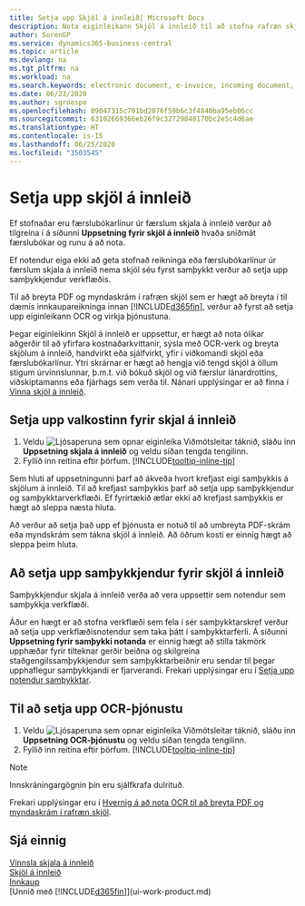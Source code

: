 ```yaml
---
title: Setja upp Skjöl á innleið| Microsoft Docs
description: Nota eiginleikann Skjöl á innleið til að stofna rafræn skjöl, stjórna OCR-verkum, flytja inn reikninga og umbreyta myndaskrám.
author: SorenGP
ms.service: dynamics365-business-central
ms.topic: article
ms.devlang: na
ms.tgt_pltfrm: na
ms.workload: na
ms.search.keywords: electronic document, e-invoice, incoming document, OCR, ecommerce, document exchange, import invoice
ms.date: 06/23/2020
ms.author: sgroespe
ms.openlocfilehash: 09047315c701bd2076f59b6c3f4840ba95eb06cc
ms.sourcegitcommit: 63102669366eb26f9c32729848170bc2e5c4d6ae
ms.translationtype: HT
ms.contentlocale: is-IS
ms.lasthandoff: 06/25/2020
ms.locfileid: "3503545"
---
```

# <a name="set-up-incoming-documents"></a>Setja upp skjöl á innleið

Ef stofnaðar eru færslubókarlínur úr færslum skjala á innleið verður að tilgreina í á síðunni **Uppsetning fyrir skjöl á innleið** hvaða sniðmát færslubókar og runu á að nota.

Ef notendur eiga ekki að geta stofnað reikninga eða færslubókarlínur úr færslum skjala á innleið nema skjöl séu fyrst samþykkt verður að setja upp samþykkjendur verkflæðis.

Til að breyta PDF og myndaskrám í rafræn skjöl sem er hægt að breyta í til dæmis innkaupareikninga innan [!INCLUDE[d365fin](includes/d365fin_md.md)], verður að fyrst að setja upp eiginleikann OCR og virkja þjónustuna.

Þegar eiginleikinn Skjöl á innleið er uppsettur, er hægt að nota ólíkar aðgerðir til að yfirfara kostnaðarkvittanir, sýsla með OCR-verk og breyta skjölum á innleið, handvirkt eða sjálfvirkt, yfir í viðkomandi skjöl eða færslubókarlínur. Ytri skrárnar er hægt að hengja við tengd skjöl á öllum stigum úrvinnslunnar, þ.m.t. við bókuð skjöl og við færslur lánardrottins, viðskiptamanns eða fjárhags sem verða til. Nánari upplýsingar er að finna í [Vinna skjöl á innleið](across-process-income-documents.md).

## <a name="to-set-up-the-incoming-documents-feature"></a>Setja upp valkostinn fyrir skjal á innleið

1. Veldu ![Ljósaperuna sem opnar eiginleika Viðmótsleitar](media/ui-search/search_small.png "Segðu mér hvað þú vilt gera") táknið, sláðu inn **Uppsetning skjala á innleið** og veldu síðan tengda tengilinn.
2. Fyllið inn reitina eftir þörfum. [!INCLUDE[tooltip-inline-tip](includes/tooltip-inline-tip_md.md)]

Sem hluti af uppsetningunni þarf að ákveða hvort krefjast eigi samþykkis á skjölum á innleið. Til að krefjast samþykkis þarf að setja upp samþykkjendur og samþykktarverkflæði. Ef fyrirtækið ætlar ekki að krefjast samþykkis er hægt að sleppa næsta hluta.  

Að verður að setja það upp ef þjónusta er notuð til að umbreyta PDF-skrám eða myndskrám sem tákna skjöl á innleið. Að öðrum kosti er einnig hægt að sleppa þeim hluta.  

## <a name="to-set-up-approvers-of-incoming-document-records"></a>Að setja upp samþykkjendur fyrir skjöl á innleið

Samþykkjendur skjala á innleið verða að vera uppsettir sem notendur sem samþykkja verkflæði.

Áður en hægt er að stofna verkflæði sem fela í sér samþykktarskref verður að setja upp verkflæðisnotendur sem taka þátt í samþykktarferli. Á síðunni **Uppsetning fyrir samþykki notanda** er einnig hægt að stilla takmörk upphæðar fyrir tilteknar gerðir beiðna og skilgreina staðgengilssamþykkjendur sem samþykktarbeiðnir eru sendar til þegar upphaflegur samþykkjandi er fjarverandi. Frekari upplýsingar eru í [Setja upp notendur samþykktar](across-how-to-set-up-approval-users.md).

## <a name="to-set-up-an-ocr-service"></a>Til að setja upp OCR-þjónustu

1. Veldu ![Ljósaperuna sem opnar eiginleika Viðmótsleitar](media/ui-search/search_small.png "Segðu mér hvað þú vilt gera") táknið, sláðu inn **Uppsetning OCR-þjónustu** og veldu síðan tengda tengilinn.
2. Fyllið inn reitina eftir þörfum. [!INCLUDE[tooltip-inline-tip](includes/tooltip-inline-tip_md.md)]

> [!NOTE]  
> Innskráningargögnin þín eru sjálfkrafa dulrituð.

Frekari upplýsingar eru í [Hvernig á að nota OCR til að breyta PDF og myndaskrám í rafræn skjöl](across-how-use-ocr-pdf-images-files.md).  

## <a name="see-also"></a>Sjá einnig

[Vinnsla skjala á innleið](across-process-income-documents.md)  
[Skjöl á innleið](across-income-documents.md)  
[Innkaup](purchasing-manage-purchasing.md)  
[Unnið með [!INCLUDE[d365fin](includes/d365fin_md.md)]](ui-work-product.md)
